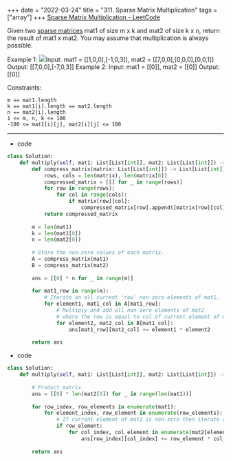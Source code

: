 +++ 
date = "2022-03-24"
title = "311. Sparse Matrix Multiplication"
tags = ["array"]
+++
[Sparse Matrix Multiplication - LeetCode](https://leetcode.com/problems/sparse-matrix-multiplication/)

Given two [sparse matrices](https://en.wikipedia.org/wiki/Sparse_matrix) mat1 of size m x k and mat2 of size k x n, return the result of mat1 x mat2. You may assume that multiplication is always possible.
 
Example 1:
![](https://assets.leetcode.com/uploads/2021/03/12/mult-grid.jpg)Input: mat1 = [[1,0,0],[-1,0,3]], mat2 = [[7,0,0],[0,0,0],[0,0,1]] Output: [[7,0,0],[-7,0,3]] 
Example 2:
Input: mat1 = [[0]], mat2 = [[0]] Output: [[0]] 
 
Constraints:

	m == mat1.length
	k == mat1[i].length == mat2.length
	n == mat2[i].length
	1 <= m, n, k <= 100
	-100 <= mat1[i][j], mat2[i][j] <= 100

---
- code
```py
class Solution:
    def multiply(self, mat1: List[List[int]], mat2: List[List[int]]) -> List[List[int]]:
        def compress_matrix(matrix: List[List[int]]) -> List[List[int]]:
            rows, cols = len(matrix), len(matrix[0])
            compressed_matrix = [[] for _ in range(rows)]
            for row in range(rows):
                for col in range(cols):
                    if matrix[row][col]:
                        compressed_matrix[row].append([matrix[row][col], col])
            return compressed_matrix
        
        m = len(mat1)
        k = len(mat1[0])
        n = len(mat2[0])
        
        # Store the non-zero values of each matrix.
        A = compress_matrix(mat1)
        B = compress_matrix(mat2)
        
        ans = [[0] * n for _ in range(m)]
        
        for mat1_row in range(m):
            # Iterate on all current 'row' non-zero elements of mat1.
            for element1, mat1_col in A[mat1_row]:
                # Multiply and add all non-zero elements of mat2
                # where the row is equal to col of current element of mat1.
                for element2, mat2_col in B[mat1_col]:
                    ans[mat1_row][mat2_col] += element1 * element2
                    
        return ans
```
- code
```py
class Solution:
    def multiply(self, mat1: List[List[int]], mat2: List[List[int]]) -> List[List[int]]:
        
        # Product matrix.
        ans = [[0] * len(mat2[0]) for _ in range(len(mat1))]
        
        for row_index, row_elements in enumerate(mat1):
            for element_index, row_element in enumerate(row_elements):
                # If current element of mat1 is non-zero then iterate over all columns of mat2.
                if row_element:
                    for col_index, col_element in enumerate(mat2[element_index]):
                        ans[row_index][col_index] += row_element * col_element
        
        return ans
```
